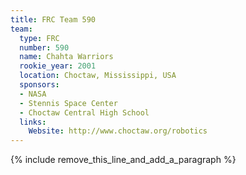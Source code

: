 ```yaml
---
title: FRC Team 590
team:
  type: FRC
  number: 590
  name: Chahta Warriors
  rookie_year: 2001
  location: Choctaw, Mississippi, USA
  sponsors:
  - NASA
  - Stennis Space Center
  - Choctaw Central High School
  links:
    Website: http://www.choctaw.org/robotics
---
```


{% include remove_this_line_and_add_a_paragraph %}
